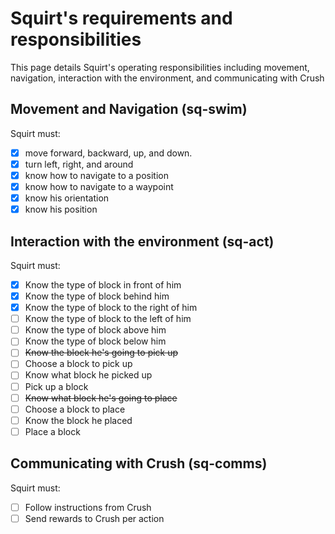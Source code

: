 # Squirt's requirements and responsibilities
This page details Squirt's operating responsibilities including movement, navigation, interaction with the environment, and communicating with Crush

## Movement and Navigation (sq-swim)
Squirt must: 
- [x] move forward, backward, up, and down. 
- [x] turn left, right, and around
- [x] know how to navigate to a position
- [x] know how to navigate to a waypoint
- [x] know his orientation
- [x] know his position

## Interaction with the environment (sq-act)
Squirt must:
- [x] Know the type of block in front of him
- [x] Know the type of block behind him
- [x] Know the type of block to the right of him
- [ ] Know the type of block to the left of him
- [ ] Know the type of block above him
- [ ] Know the type of block below him
- [ ] ~~Know the block he's going to pick up~~
- [ ] Choose a block to pick up
- [ ] Know what block he picked up
- [ ] Pick up a block
- [ ] ~~Know what block he's going to place~~
- [ ] Choose a block to place
- [ ] Know the block he placed
- [ ] Place a block

## Communicating with Crush (sq-comms)
Squirt must:
- [ ] Follow instructions from Crush
- [ ] Send rewards to Crush per action
